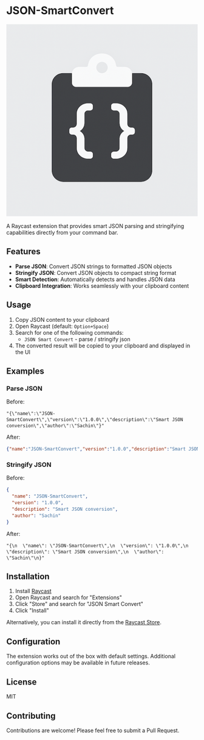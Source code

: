 # JSON-SmartConvert

![JSON-SmartConvert Logo](./assets/extension-icon.png)

A Raycast extension that provides smart JSON parsing and stringifying capabilities directly from your command bar.

## Features

- **Parse JSON**: Convert JSON strings to formatted JSON objects
- **Stringify JSON**: Convert JSON objects to compact string format
- **Smart Detection**: Automatically detects and handles JSON data
- **Clipboard Integration**: Works seamlessly with your clipboard content

## Usage

1. Copy JSON content to your clipboard
2. Open Raycast (default: `Option+Space`)
3. Search for one of the following commands:
   - `JSON Smart Convert` - parse / stringify json
4. The converted result will be copied to your clipboard and displayed in the UI

## Examples

### Parse JSON

Before:
```
"{\"name\":\"JSON-SmartConvert\",\"version\":\"1.0.0\",\"description\":\"Smart JSON conversion\",\"author\":\"Sachin\"}"
```

After:
```json
{"name":"JSON-SmartConvert","version":"1.0.0","description":"Smart JSON conversion","author":"Sachin"}
```

### Stringify JSON

Before:
```json
{
  "name": "JSON-SmartConvert",
  "version": "1.0.0",
  "description": "Smart JSON conversion",
  "author": "Sachin"
}
```

After:
```
"{\n  \"name\": \"JSON-SmartConvert\",\n  \"version\": \"1.0.0\",\n  \"description\": \"Smart JSON conversion\",\n  \"author\": \"Sachin\"\n}"
```

## Installation

1. Install [Raycast](https://raycast.com/)
2. Open Raycast and search for "Extensions"
3. Click "Store" and search for "JSON Smart Convert"
4. Click "Install"

Alternatively, you can install it directly from the [Raycast Store](https://raycast.com/store).

## Configuration

The extension works out of the box with default settings. Additional configuration options may be available in future releases.

## License

MIT

## Contributing

Contributions are welcome! Please feel free to submit a Pull Request.